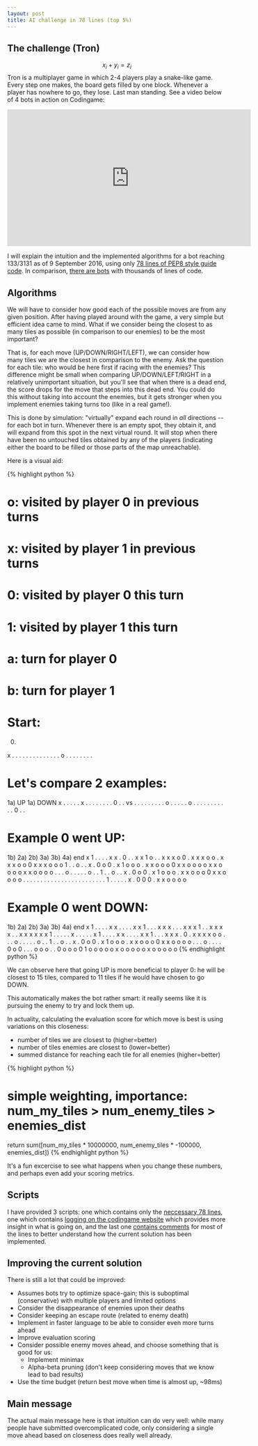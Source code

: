 ```yaml
---
layout: post
title: AI challenge in 78 lines (top 5%)
---
```


## The challenge (Tron)

$$x_i+y_i=z_i$$
Tron is a multiplayer game in which 2-4 players play a snake-like game. Every step one makes, the board gets filled by one block. Whenever a player has nowhere to go, they lose. Last man standing.  See a video below of 4 bots in action on Codingame:

<p style="text-align: center;"><iframe width="560" height="315" src="https://www.youtube.com/embed/PNRNwxia0Z4" frameborder="0" allowfullscreen></iframe></p>

I will explain the intuition and the implemented algorithms for a bot reaching 133/3131 as of 9 September 2016, using only [78 lines of PEP8 style guide code](https://gist.github.com/kootenpv/3d20fbc2e8cf37eaa045f8090a0216a7). In comparison, [there are bots](https://github.com/search?utf8=%E2%9C%93&q=codingame+tron) with thousands of lines of code.

## Algorithms

We will have to consider how good each of the possible moves are from any given position. After having played around with the game, a very simple but efficient idea came to mind. What if we consider being the closest to as many tiles as possible (in comparison to our enemies) to be the most important?

That is, for each move (UP/DOWN/RIGHT/LEFT), we can consider how many tiles we are the closest in comparison to the enemy. Ask the question for each tile: who would be here first if racing with the enemies? This difference might be small when comparing UP/DOWN/LEFT/RIGHT in a relatively unimportant situation, but you'll see that when there is a dead end, the score drops for the move that steps into this dead end. You could do this without taking into account the enemies, but it gets stronger when you implement enemies taking turns too (like in a real game!).

This is done by simulation: "virtually" expand each round in *all* directions -- for each bot in turn. Whenever there is an empty spot, they obtain it, and will expand from this spot in the next virtual round. It will stop when there have been no untouched tiles obtained by any of the players (indicating either the board to be filled or those parts of the map unreachable).

Here is a visual aid:

{% highlight python %}
# o: visited by player 0 in previous turns
# x: visited by player 1 in previous turns
# 0: visited by player 0 this turn
# 1: visited by player 1 this turn
# a: turn for player 0
# b: turn for player 1

# Start:
0)
x . . . . .
. . . . . .
. . . o . .
. . . . . .

# Let's compare 2 examples:
1a)  UP            1a) DOWN
x . . . . .        x . . . . .
. . . 0 . .   vs   . . . . . .
. . . o . .        . . . o . .
. . . . . .        . . . 0 . .

# Example 0 went UP:
1b)          2a)          2b)          3a)          3b)          4a)           end
x 1 . . . .  x x . 0 . .  x x 1 o . .  x x x o 0 .  x x x o o .  x x x o o 0   x x x o o o
1 . . o . .  x . 0 o 0 .  x 1 o o o .  x x o o o 0  x x o o o o  x x o o o o   x x o o o o
. . . o . .  . . . o . .  1 . . o . .  x . 0 o 0 .  x 1 o o o .  x x o o o 0   x x o o o o
. . . . . .  . . . . . .  . . . . . .  . . . . . .  1 . . . . .  x . 0 0 0 .   x x o o o o

# Example 0 went DOWN:
1b)          2a)          2b)          3a)          3b)          4a)           end
x 1 . . . .  x x . . . .  x x 1 . . .  x x x . . .  x x x 1 . .  x x x x . .   x x x x x x
1 . . . . .  x . . . . .  x 1 . . . .  x x . . . .  x x 1 . . .  x x x . 0 .   x x x x o o
. . . o . .  . . . o . .  1 . . o . .  x . 0 o 0 .  x 1 o o o .  x x o o o 0   x x o o o o
. . . o . .  . . 0 o 0 .  . . o o o .  . 0 o o o 0  1 o o o o o  x o o o o o   x o o o o o
{% endhighlight python %}

We can observe here that going UP is more beneficial to player 0: he will be closest to 15 tiles, compared to 11 tiles if he would have chosen to go DOWN.

This automatically makes the bot rather smart: it really seems like it is pursuing the enemy to try and lock them up.

In actuality, calculating the evaluation score for which move is best is using variations on this closeness:

- number of tiles we are closest to (higher=better)
- number of tiles enemies are closest to (lower=better)
- summed distance for reaching each tile for all enemies (higher=better)


{% highlight python %}
# simple weighting, importance: num_my_tiles > num_enemy_tiles > enemies_dist
return sum([num_my_tiles * 10000000, num_enemy_tiles * -100000, enemies_dist])
{% endhighlight python %}

It's a fun excercise to see what happens when you change these numbers, and perhaps even add your scoring metrics.

## Scripts

I have provided 3 scripts: one which contains only the <a href="https://gist.github.com/kootenpv/3d20fbc2e8cf37eaa045f8090a0216a7">neccessary 78 lines</a>, one which contains <a href="https://gist.github.com/kootenpv/af270c0a9f4b5c84dadbe6494b77c1c0">logging on the codingame website</a> which provides more insight in what is going on, and the last one <a href="https://gist.github.com/kootenpv/32d1a0d97e391392dec10a83070336f8">contains comments</a> for most of the lines to better understand how the current solution has been implemented.

## Improving the current solution

There is still a lot that could be improved:

- Assumes bots try to optimize space-gain; this is suboptimal (conservative) with multiple players and limited options
- Consider the disappearance of enemies upon their deaths
- Consider keeping an escape route (related to enemy death)
- Implement in faster language to be able to consider even more turns ahead
- Improve evaluation scoring
- Consider possible enemy moves ahead, and choose something that is good for us:
    - Implement minimax
    - Alpha-beta pruning (don't keep considering moves that we know lead to bad results)
- Use the time budget (return best move when time is almost up, ~98ms)

## Main message

The actual main message here is that intuition can do very well: while many people have submitted overcomplicated code, only considering a single move ahead based on closeness does really well already.
